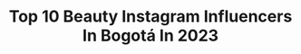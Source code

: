 ---
title: Top 10 Beauty Instagram Influencers In Bogotá In 2023
description: >-
  Find top beauty Instagram influencers in Bogotá in 2023. Most popular hashtags: #colombia #beauty #bogota #love.
platform: Instagram
hits: 33
text_top: Analyze the most popular Instagram influencers on inBeat.
text_bottom: Our database aggregates 33 Instagram influencers like this in Bogotá, Colombia for you to collaborate.
profiles:
  - username: "rafaellamusik"
    fullname: >-
      RAFAELLA ⭐️
    bio: >-
      Beauty. ✨ @rafaella.beauty_ Bogotá | Col
    location: "Colombia"
    followers: 937528
    engagement: 159
    commentsToLikes: 0.004257
    id: ck8sxajkzgp4n0j78e8qdbi4h
    verified: false
    hashtags: "#it"
  - username: "karomakeup13"
    fullname: >-
      Carolina Arias
    bio: >-
      📍Manizales Todos mis Tips @tipsdebellezakaro Cuenta personal @karoariasj Negocios 📲 publicidadkaro@gmail.com Mi canal de Youtube⬇️
    location: "Colombia"
    followers: 43835
    engagement: 227
    commentsToLikes: 0.034163
    id: ck0vxhyamyzcu0i193iw9yy2g
    verified: false
    hashtags: "#makeup, #instagramreels, #colombia, #reels"
  - username: "marialejamirandap"
    fullname: >-
      -M A R I A  A L E J A N D R A-
    bio: >-
      📍Cali |Co •ℂ𝕣𝕖𝕒𝕟𝕕𝕠 𝕝𝕒 𝕧𝕚𝕕𝕒 𝕢𝕦𝕖 𝕒𝕞𝕠 • •MIP•|Icesi Creadora de 🧁:@factorycakebymale
    location: "Colombia"
    followers: 8470
    engagement: 510
    commentsToLikes: 0.041288
    id: ckaouqrjw1esd0i78decx4wuk
    verified: false
    hashtags: "#playa, #picoftheday, #ootd, #repostdolookdodia"
  - username: "luisariosbaez"
    fullname: >-
      Luisa Rios 🔥
    bio: >-
      Amante de las motos! 🏍 👩🏼‍💻 Salud ocupacional , diseñadora de modas Mi tienda @desayunos_sorpresa_mas Podran robarte las ideas 💡pero no el talento
    location: "Colombia"
    followers: 10023
    engagement: 1195
    commentsToLikes: 0.012519
    id: ck15s1pl6asml0i1970oppfl3
    verified: false
    hashtags: "#amor, #feliz, #mom, #superbikes"
  - username: "luciaaldana"
    fullname: >-
      Lucia Aldana
    bio: >-
      Yo soy quien DIOS dice que soy Jesús🔥 Eternidad🌌 Fundadora @despensaelpandecadadia MissColombia12-Model-Journalist-TvHost Manager: @deisymarroquin
    location: "Colombia"
    followers: 135201
    engagement: 65
    commentsToLikes: 0.036838
    id: ck0w38gnus3y70i193z32pse6
    verified: true
    hashtags: "#h7, #hair, #h7shop, #h7lovers"
  - username: "vivik84"
    fullname: >-
      Vivi V.V.
    bio: >-
      Diseñadora gráfica Enamorada de la fotografía y la naturaleza 🐼🍃
    location: "Colombia"
    followers: 5728
    engagement: 704
    commentsToLikes: 0.076658
    id: ckf5wpkwmsu6q0j235p3mptu6
    verified: false
    hashtags: "#sunsetphotography, #macrolove, #macrophotography, #sexy"
  - username: "davidvisuals_ph"
    fullname: >-
      David Pinilla
    bio: >-
      ❌PHOTOGRAPHY❌ 📍Bogotá, Colombia 🇨🇴 PORTRAITS, LIFE STYLE, FASHION, BEAUTY AND CELEBRITY PHOTOGRAPHER SESIONES-COLABORACIONES AL DM📸
    location: "Colombia"
    followers: 51747
    engagement: 827
    commentsToLikes: 0.034807
    id: ck5hmy57bmuih0i11uont2ws2
    verified: false
    hashtags: "#tips, #tipsfoto, #vivov20, #ma"
  - username: "claudiaarciniegas19"
    fullname: >-
      Claudia Arciniegas
    bio: >-
      💜BIENVENID@ A MI VIDA💜 •Conoce mi día a día y se parte de esto👸🏻 •Actriz🎬🦋 •Dueña de @najujewels 💜✨ •Solo Amor por estos Lados💟
    location: "Colombia"
    followers: 55168
    engagement: 210
    commentsToLikes: 0.057951
    id: ck5zqddiaueb70i14tbaau6vr
    verified: false
    hashtags: "#bestie, #colombia, #bestfriends, #love"
  - username: "paokatan"
    fullname: >-
      Paola Katan
    bio: >-
      BEAUTY I LIFESTYLE I FASHION Youtuber, Blogger and mommy Content creator 💻blog: www.paolakatan.com #SoyVogera ⬇️Mi últimas fotos⬇️
    location: "Colombia"
    followers: 15918
    engagement: 254
    commentsToLikes: 0.251160
    id: ck15u84ublvw30i19laidux05
    verified: false
    hashtags: "#quedateencasa, #inspirar, #makeup, #paokatan"
  - username: "tatiana_romero11"
    fullname: >-
      Tatiana Romero
    bio: >-
      😍🌸 @taked_storee @laagenciabatallademodelos #2019 🇨🇴 M O D E L O Bogota @grupo4co Cali @elmolinoagencia 22 Arquitectura 😍 🔨🔧🏢
    location: "Colombia"
    followers: 20696
    engagement: 386
    commentsToLikes: 0.047095
    id: ck5zzyi59cmwl0i14c11dq376
    verified: false
    hashtags: "#misstopontheworld, #mode, #vibrapatprimo, #se"
---